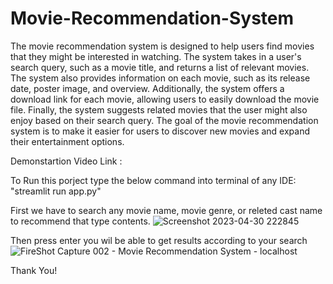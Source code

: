 # Movie-Recommendation-System

The movie recommendation system is designed to help users find movies that they might be interested in watching. The system takes in a user's search query, such as a movie title, and returns a list of relevant movies. The system also provides information on each movie, such as its release date, poster image, and overview. Additionally, the system offers a download link for each movie, allowing users to easily download the movie file. Finally, the system suggests related movies that the user might also enjoy based on their search query. The goal of the movie recommendation system is to make it easier for users to discover new movies and expand their entertainment options.

Demonstartion Video Link : 



To Run this porject type the below command into terminal of any IDE: "streamlit run app.py"

First we have to search any movie name, movie genre, or releted cast name to recommend that type contents.
   ![Screenshot 2023-04-30 222845](https://user-images.githubusercontent.com/96824648/235366088-43e92d6d-867e-41a5-9bb9-70ba6e50f4b9.png)
   
Then press enter you wil be able to get results according to your search
 ![FireShot Capture 002 - Movie Recommendation System - localhost](https://user-images.githubusercontent.com/96824648/235366575-198f8604-de06-4a55-98ec-516d0ff6b324.png)


Thank You!
